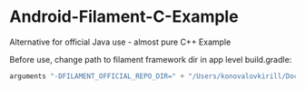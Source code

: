 # Android-Filament-C-Example
Alternative for official Java use - almost pure C++ Example

Before use, change path to filament framework dir in app level build.gradle:
```kotlin
arguments "-DFILAMENT_OFFICIAL_REPO_DIR=" + "/Users/konovalovkirill/Documents/FrameWorks/filament"
```
